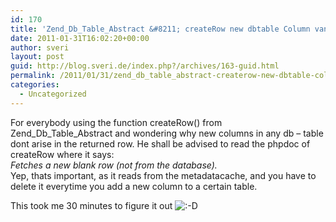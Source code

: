 ```yaml
---
id: 170
title: 'Zend_Db_Table_Abstract &#8211; createRow new dbtable Column vanished?'
date: 2011-01-31T16:02:20+00:00
author: sveri
layout: post
guid: http://blog.sveri.de/index.php?/archives/163-guid.html
permalink: /2011/01/31/zend_db_table_abstract-createrow-new-dbtable-column-vanished/
categories:
  - Uncategorized
---
```

For everybody using the function createRow() from Zend\_Db\_Table_Abstract and wondering why new columns in any db &#8211; table dont arise in the returned row. He shall be advised to read the phpdoc of createRow where it says:   
_Fetches a new blank row (not from the database)._  
Yep, thats important, as it reads from the metadatacache, and you have to delete it everytime you add a new column to a certain table.



This took me 30 minutes to figure it out <img src="http://blog.sveri.de/templates/default/img/emoticons/laugh.png" alt=":-D" style="display: inline; vertical-align: bottom;" class="emoticon" />